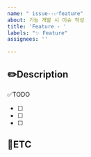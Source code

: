 ```yaml
---
name: " issue--✅feature"
about: 기능 개발 시 이슈 작성
title: 'Feature - '
labels: "✨ Feature"
assignees: ''

---
```


✏️Description
-
<!--작업사항을 입력해주세요-->

✅TODO
- [ ] <!-- todo -->
- [ ] <!-- todo -->
- [ ] <!-- todo -->

🐾ETC
-
